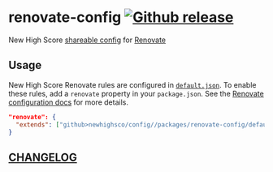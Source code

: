 # renovate-config [![Github release](https://img.shields.io/github/package-json/v/newhighsco/config?filename=packages%2Frenovate-config%2Fpackage.json)](https://github.com/newhighsco/config/releases?q=renovate-config)

New High Score [shareable config](https://docs.renovatebot.com/config-presets/) for [Renovate](http://renovatebot.com/)

## Usage
New High Score Renovate rules are configured in [`default.json`](default.json). To enable these rules, add a `renovate` property in your `package.json`. See the [Renovate configuration docs](https://docs.renovatebot.com/configuration-options/) for more details.

```json
"renovate": {
  "extends": ["github>newhighsco/config//packages/renovate-config/default"]
}
```

## [CHANGELOG](CHANGELOG.md)
